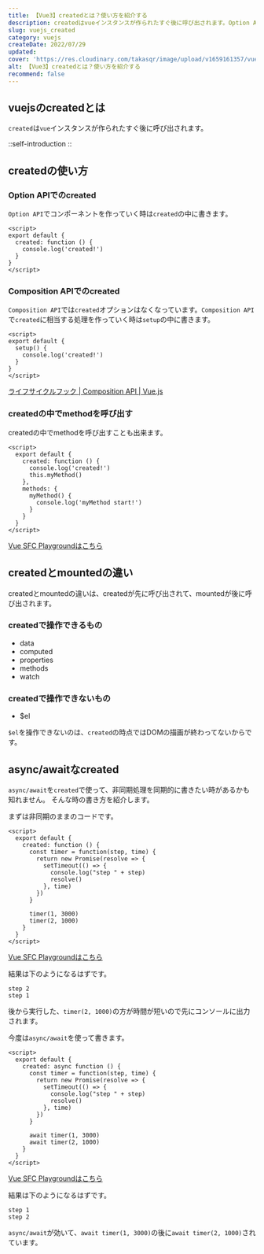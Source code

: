 ```yaml
---
title: 【Vue3】createdとは？使い方を紹介する
description: createdはvueインスタンスが作られたすぐ後に呼び出されます。Option APIでコンポーネントを作っていく時はcreatedの中に書きます。Composition APIではcreatedオプションはなくなっています。Composition APIでcreatedに相当する処理を作っていく時はsetupの中に書きます。
slug: vuejs_created
category: vuejs
createDate: 2022/07/29
updated: 
cover: 'https://res.cloudinary.com/takasqr/image/upload/v1659161357/vuejs_created_znc9uu.png'
alt: 【Vue3】createdとは？使い方を紹介する
recommend: false
---
```

## vuejsのcreatedとは

`created`は`vue`インスタンスが作られたすぐ後に呼び出されます。

::self-introduction
::



## createdの使い方

### Option APIでのcreated

`Option API`でコンポーネントを作っていく時は`created`の中に書きます。

```vue
<script>
export default {
  created: function () {
    console.log('created!')
  }
}
</script>
```

### Composition APIでのcreated

`Composition API`では`created`オプションはなくなっています。`Composition API`で`created`に相当する処理を作っていく時は`setup`の中に書きます。

```vue
<script>
export default {
  setup() {
    console.log('created!')
  }
}
</script>
```

[ライフサイクルフック | Composition API | Vue.js](https://v3.ja.vuejs.org/api/composition-api.html#%E3%83%A9%E3%82%A4%E3%83%95%E3%82%B5%E3%82%A4%E3%82%AF%E3%83%AB%E3%83%95%E3%83%83%E3%82%AF)

### createdの中でmethodを呼び出す

createdの中でmethodを呼び出すことも出来ます。

```vue
<script>
  export default {
    created: function () {
      console.log('created!')
      this.myMethod()
    },
    methods: {
      myMethod() {
        console.log('myMethod start!')
      }
    }
  }
</script>
```

[Vue SFC Playgroundはこちら](https://sfc.vuejs.org/#eNp9kE1OwzAQha9ivGkqNfY+qpA4ADfwJiSTxlX8o5lJAVW5O3ZwCCoSG4/95ukbv7nLlxjVbQbZyDN1aCM/Gy8EfMSALHoY2nlicc+aEB1Cy9A3Yph9xzZ4UR23XuoGT2ECNYVLdSjWp8Nxa/NoSbnPV+Ax9FWRl9N3datKzU7bnbv2MGOzCOIW+deopcBzScdZl2TyJK3LwWrXRnWl4FPslW5Kg4z8+YORaS/5beTIHKnRmoYuL+tKKuBFp5vC2bN1oIBc/YbhnQAT2MiSa2XoJN4AawTfAwL+x3yw/uGWSItcvgCp45E3)

## createdとmountedの違い
createdとmountedの違いは、createdが先に呼び出されて、mountedが後に呼び出されます。

### createdで操作できるもの
* data
* computed
* properties
* methods
* watch

### createdで操作できないもの
* $el

`$el`を操作できないのは、`created`の時点ではDOMの描画が終わってないからです。

## async/awaitなcreated

`async/await`を`created`で使って、非同期処理を同期的に書きたい時があるかも知れません。
そんな時の書き方を紹介します。

まずは非同期のままのコードです。

```vue
<script>
  export default {
    created: function () {
      const timer = function(step, time) {
        return new Promise(resolve => {
          setTimeout(() => {
            console.log("step " + step)
            resolve()
          }, time)
        })
      }

      timer(1, 3000)
      timer(2, 1000)
    }
  }
</script>
```

[Vue SFC Playgroundはこちら](https://sfc.vuejs.org/#eNp9UcFuwjAM/RUrp6CVFrZbBUj7gx12zIUVw4raJLLdMgn135eUthQm7RI5zy/v5dlX9e592jaocrXhgkovO2MB8Mc7Ejjgcd9UAteIARSEe8FDDsfGFlI6C3ox9kLXWRaQskaC7UTRLOiTHp5xAQilIQsWL/BBri4ZNSG7qkXY7uZEAEb5DM9dIzr4PXdvxq7CtHInbVT0A6PgBWK1eKQOFvoB7obv3bFuqjtjx7JPptcJvK1Wq4lwQ18TWN/R8Kg/NtkwUpWoso4TXdZ7n57Z2TDvPoUZGmxUPuYyKiwk3o36FvGcZxkfi7ilM6eOTlmoUmpstE6R6+UXuQsjBWGjkplGFsAWaUloD0hI/2k+Uf/oDpE61f0Chjqu7g==)

結果は下のようになるはずです。

```
step 2
step 1
```

後から実行した、`timer(2, 1000)`の方が時間が短いので先にコンソールに出力されます。

今度は`async/await`を使って書きます。

```vue
<script>
  export default {
    created: async function () {
      const timer = function(step, time) {
        return new Promise(resolve => {
          setTimeout(() => {
            console.log("step " + step)
            resolve()
          }, time)
        })
      }

      await timer(1, 3000)
      await timer(2, 1000)
    }
  }
</script>
```

[Vue SFC Playgroundはこちら](https://sfc.vuejs.org/#eNp9UcFuwjAM/RUrp6CVFrZbBUj7gx12zKUrhhW1SWS7sAn135d0bSlM2iVynl/ey7Ov6tX79NyiytWGS6q87IwFwC/vSGCPh6KtBa4RAygJC8F9DgV/2xIOrS2lchb0YmQEjrMsIFWDBNuJolnQJz084wIQSksWLF7gjVxTMWpCdvUZYbubEwEY5T08d63o4PfY/TV2Naa1O2qjoh8YBU8Qq8U9dbDQd3A3fO+GdVPdGTuWxaWohnx6ncDLarWaaPPecwLrWy8I9McmG4asElU1ccbLpvDpiZ0NG+gTmaHBRuVjRqPCiuLdqE8Rz3mW8aGMeztx6uiYhSql1kbrFLlZfpC7MFIQNiqZaWQBPCMtCe0eCek/zQfqH90hUqe6H0c7tZg=)

結果は下のようになるはずです。

```
step 1
step 2
```

`async/await`が効いて、`await timer(1, 3000)`の後に`await timer(2, 1000)`されています。